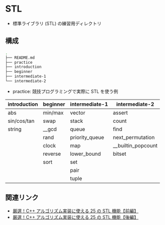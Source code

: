 # STL

- 標準ライブラリ (STL) の練習用ディレクトリ

## 構成

```bash
.
├── README.md
├── practice
├── introduction
├── beginner
├── intermediate-1
└── intermediate-2
```

- practice: 競技プログラミングで実際に STL を使う例

| introduction | beginner | intermediate-1 | intermediate-2       |
| ------------ | -------- | -------------- | -------------------- |
| abs          | min/max  | vector         | assert               |
| sin/cos/tan  | swap     | stack          | count                |
| string       | \_\_gcd  | queue          | find                 |
|              | rand     | priority_queue | next_permutation     |
|              | clock    | map            | \_\_builtin_popcount |
|              | reverse  | lower_bound    | bitset               |
|              | sort     | set            |                      |
|              |          | pair           |                      |
|              |          | tuple          |                      |

## 関連リンク

- [厳選！C++ アルゴリズム実装に使える 25 の STL 機能【前編】](https://qiita.com/e869120/items/518297c6816adb67f9a5)
- [厳選！C++ アルゴリズム実装に使える 25 の STL 機能【後編】](https://qiita.com/e869120/items/702ca1c1ed6ff6770257)

